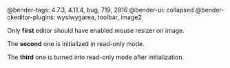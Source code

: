 @bender-tags: 4.7.3, 4.11.4, bug, 719, 2816
@bender-ui: collapsed
@bender-ckeditor-plugins: wysiwygarea, toolbar, image2

Only **first** editor should have enabled mouse resizer on image.

The **second** one is initialized in read-only mode.

The **third** one is turned into read-only mode after initialization.